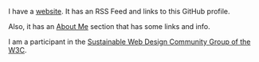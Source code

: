I have a [website](https://morganwebdev.org). It has an RSS Feed and links to this GitHub profile. 

Also, it has an [About Me](https://www.morganwebdev.org/about/) section that has some links and info. 

I am a participant in the [Sustainable Web Design Community Group of the W3C](https://w3c.github.io/sustyweb/#participants-of-the-swd-cg-active-in-the-development-of-this-document:~:text=Barker%2C%20Mike%20Gifford%2C-,Morgan%20Murrah,-%2C%20Nahuai%20Badiola%2C%20Neil).
